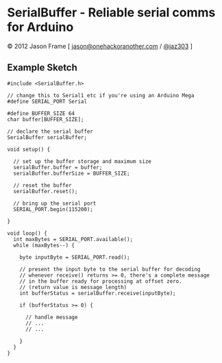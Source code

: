 # SerialBuffer - Reliable serial comms for Arduino

&copy; 2012 Jason Frame [ [jason@onehackoranother.com](mailto:jason@onehackoranother.com) / [@jaz303](http://twitter.com/jaz303) ]

## Example Sketch

    #include <SerialBuffer.h>

    // change this to Serial1 etc if you're using an Arduino Mega
    #define SERIAL_PORT Serial

    #define BUFFER_SIZE 64
    char buffer[BUFFER_SIZE];

    // declare the serial buffer
    SerialBuffer serialBuffer;

    void setup() {
  
      // set up the buffer storage and maximum size
      serialBuffer.buffer = buffer;
      serialBuffer.bufferSize = BUFFER_SIZE;
  
      // reset the buffer
      serialBuffer.reset();
  
      // bring up the serial port
      SERIAL_PORT.begin(115200);
  
    }

    void loop() {
      int maxBytes = SERIAL_PORT.available();
      while (maxBytes--) {
    
        byte inputByte = SERIAL_PORT.read();
    
        // present the input byte to the serial buffer for decoding
        // whenever receive() returns >= 0, there's a complete message
        // in the buffer ready for processing at offset zero.
        // (return value is message length)
        int bufferStatus = serialBuffer.receive(inputByte);
    
        if (bufferStatus >= 0) {
      
          // handle message
          // ...
          // ...
    
        }
      }
    }